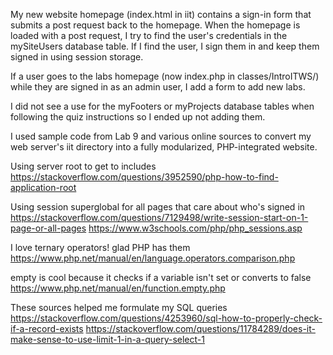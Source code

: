 My new website homepage (index.html in iit) contains a sign-in form that submits a post request back to the homepage.
When the homepage is loaded with a post request, I try to find the user's credentials in the mySiteUsers database table.
If I find the user, I sign them in and keep them signed in using session storage.

If a user goes to the labs homepage (now index.php in classes/IntroITWS/) while they are signed in as an admin user,
I add a form to add new labs.

I did not see a use for the myFooters or myProjects database tables when following the quiz instructions so I ended up not adding them.

I used sample code from Lab 9 and various online sources to convert my web server's iit directory into a fully modularized, PHP-integrated website.

Using server root to get to includes
  https://stackoverflow.com/questions/3952590/php-how-to-find-application-root

Using session superglobal for all pages that care about who's signed in
  https://stackoverflow.com/questions/7129498/write-session-start-on-1-page-or-all-pages
  https://www.w3schools.com/php/php_sessions.asp

I love ternary operators! glad PHP has them
  https://www.php.net/manual/en/language.operators.comparison.php

empty is cool because it checks if a variable isn't set or converts to false
  https://www.php.net/manual/en/function.empty.php

These sources helped me formulate my SQL queries
  https://stackoverflow.com/questions/4253960/sql-how-to-properly-check-if-a-record-exists
  https://stackoverflow.com/questions/11784289/does-it-make-sense-to-use-limit-1-in-a-query-select-1
